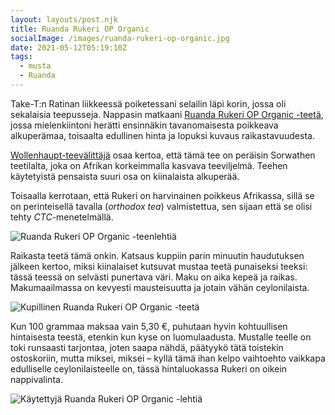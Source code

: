 ```yaml
---
layout: layouts/post.njk
title: Ruanda Rukeri OP Organic
socialImage: /images/ruanda-rukeri-op-organic.jpg
date: 2021-05-12T05:19:10Z
tags:
  - musta
  - Ruanda
---
```

Take-T:n Ratinan liikkeessä poiketessani selailin läpi korin, jossa oli sekalaisia teepusseja. Nappasin matkaani [Ruanda Rukeri OP Organic -teetä](https://take-t.fi/products/ruanda-op-rukeri-organic), jossa mielenkiintoni herätti ensinnäkin tavanomaisesta poikkeava alkuperämaa, toisaalta edullinen hinta ja lopuksi kuvaus raikastavuudesta.

[Wollenhaupt-teevälittäjä](https://www.wollenhaupt.com/en/product/rwanda-op-rukeri-organic-tea-0040342/) osaa kertoa, että tämä tee on peräisin Sorwathen teetilalta, joka on Afrikan korkeimmalla kasvava teeviljelmä. Teehen käytetyistä pensaista suuri osa on kiinalaista alkuperää.

Toisaalla kerrotaan, että Rukeri on harvinainen poikkeus Afrikassa, sillä se on perinteisellä tavalla (*orthodox tea*) valmistettua, sen sijaan että se olisi tehty *CTC*-menetelmällä.

![Ruanda Rukeri OP Organic -teenlehtiä](/images/ruanda-rukeri-op-organic.jpg)

Raikasta teetä tämä onkin. Katsaus kuppiin parin minuutin haudutuksen jälkeen kertoo, miksi kiinalaiset kutsuvat mustaa teetä punaiseksi teeksi: tässä teessä on selvästi punertava väri. Maku on aika kepeä ja raikas. Makumaailmassa on kevyesti mausteisuutta ja jotain vähän ceylonilaista.

![Kupillinen Ruanda Rukeri OP Organic -teetä](/images/ruanda-rukeri-op-organic-kuppi.jpg)

Kun 100 grammaa maksaa vain 5,30 €, puhutaan hyvin kohtuullisen hintaisesta teestä, etenkin kun kyse on luomulaadusta. Mustalle teelle on toki runsaasti tarjontaa, joten saapa nähdä, päätyykö tätä toistekin ostoskoriin, mutta miksei, miksei – kyllä tämä ihan kelpo vaihtoehto vaikkapa edulliselle ceylonilaisteelle on, tässä hintaluokassa Rukeri on oikein nappivalinta.

![Käytettyjä Ruanda Rukeri OP Organic -lehtiä](/images/ruanda-rukeri-op-organic-lehdet.jpg)